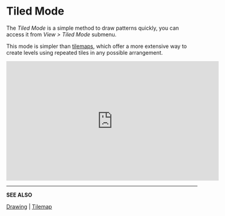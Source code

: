 # Tiled Mode

The *Tiled Mode* is a simple method to draw patterns quickly, you can
access it from *View > Tiled Mode* submenu.

This mode is simpler than [tilemaps](tilemap.md), which offer a more
extensive way to create levels using repeated tiles in any possible
arrangement.

<iframe width="560" height="315" src="https://www.youtube.com/embed/G_JeWBaxQIg?si=5LmFiEoQ9Sek97iJ" title="YouTube video player" frameborder="0" allow="accelerometer; autoplay; clipboard-write; encrypted-media; gyroscope; picture-in-picture; web-share" allowfullscreen></iframe>

---

**SEE ALSO**

[Drawing](drawing.md) |
[Tilemap](tilemap.md)

